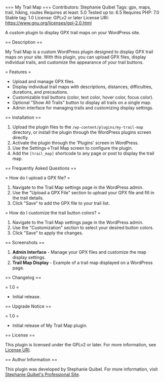 === My Trail Map ===
Contributors: Stephanie Quibel
Tags: gpx, maps, trail, hiking, routes
Requires at least: 5.0
Tested up to: 6.5
Requires PHP: 7.0
Stable tag: 1.0
License: GPLv2 or later
License URI: https://www.gnu.org/licenses/gpl-2.0.html

A custom plugin to display GPX trail maps on your WordPress site.

== Description ==

My Trail Map is a custom WordPress plugin designed to display GPX trail maps on your site. With this plugin, you can upload GPX files, display individual trails, and customize the appearance of your trail buttons.

= Features =
* Upload and manage GPX files.
* Display individual trail maps with descriptions, distances, difficulties, durations, and precautions.
* Customizable trail buttons (color, text color, hover color, focus color).
* Optional "Show All Trails" button to display all trails on a single map.
* Admin interface for managing trails and customizing display settings.

== Installation ==

1. Upload the plugin files to the `/wp-content/plugins/my-trail-map` directory, or install the plugin through the WordPress plugins screen directly.
2. Activate the plugin through the 'Plugins' screen in WordPress.
3. Use the Settings->Trail Map screen to configure the plugin.
4. Add the `[trail_map]` shortcode to any page or post to display the trail map.

== Frequently Asked Questions ==

= How do I upload a GPX file? =

1. Navigate to the Trail Map settings page in the WordPress admin.
2. Use the "Upload a GPX File" section to upload your GPX file and fill in the trail details.
3. Click "Save" to add the GPX file to your trail list.

= How do I customize the trail button colors? =

1. Navigate to the Trail Map settings page in the WordPress admin.
2. Use the "Customization" section to select your desired button colors.
3. Click "Save" to apply the changes.

== Screenshots ==

1. **Admin Interface** - Manage your GPX files and customize the map display settings.
2. **Trail Map Display** - Example of a trail map displayed on a WordPress page.

== Changelog ==

= 1.0 =
* Initial release.

== Upgrade Notice ==

= 1.0 =
* Initial release of My Trail Map plugin.

== License ==

This plugin is licensed under the GPLv2 or later. For more information, see [License URI](https://www.gnu.org/licenses/gpl-2.0.html).

== Author Information ==

This plugin was developed by Stephanie Quibel. For more information, visit [Stephanie Quibel's Professional Site](https://www.stephaniequibel.fr/).
